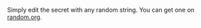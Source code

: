 Simply edit the secret with any random string.
You can get one on [random.org](http://www.random.org/strings/?num=1&len=20&digits=on&upperalpha=on&loweralpha=on&unique=on&format=html&rnd=new).
